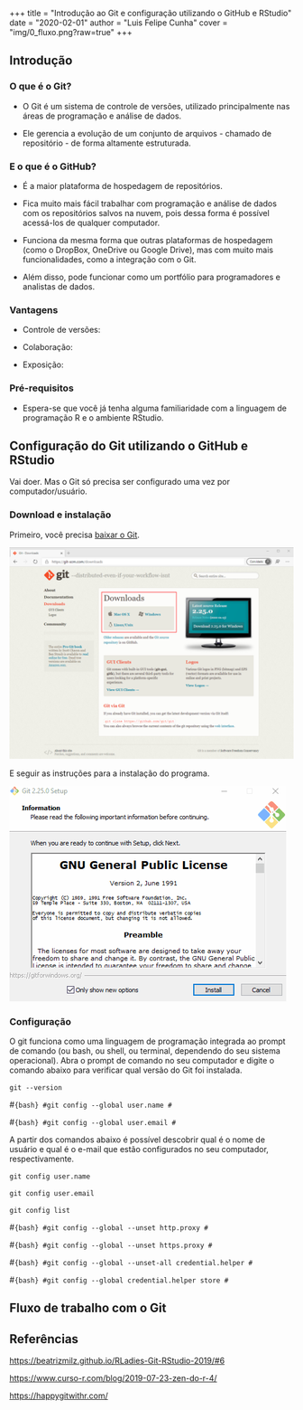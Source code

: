 +++
title = "Introdução ao Git e configuração utilizando o GitHub e RStudio"
date = "2020-02-01"
author = "Luis Felipe Cunha"
cover = "img/0_fluxo.png?raw=true"
+++


## Introdução

### O que é o Git?

- O Git é um sistema de controle de versões, utilizado principalmente nas áreas de programação e análise de dados.

- Ele gerencia a evolução de um conjunto de arquivos - chamado de repositório - de forma altamente estruturada.

### E o que é o GitHub?

- É a maior plataforma de hospedagem de repositórios.

- Fica muito mais fácil trabalhar com programação e análise de dados com os repositórios salvos na nuvem, pois dessa forma é possível acessá-los de qualquer computador.

- Funciona da mesma forma que outras plataformas de hospedagem (como o DropBox, OneDrive ou Google Drive), mas com muito mais funcionalidades, como a integração com o Git.

- Além disso, pode funcionar como um portfólio para programadores e analistas de dados.

### Vantagens

- Controle de versões:

- Colaboração:

- Exposição: 

### Pré-requisitos

- Espera-se que você já tenha alguma familiaridade com a linguagem de programação R e o ambiente RStudio.

## Configuração do Git utilizando o GitHub e RStudio

Vai doer. Mas o Git só precisa ser configurado uma vez por computador/usuário.

### Download e instalação

Primeiro, você precisa [baixar o Git](https://git-scm.com/downloads).

![](https://raw.githubusercontent.com/panoramadedados/panoramadedados.github.io/master/img/1_download_git.png)

E seguir as instruções para a instalação do programa.

![](https://raw.githubusercontent.com/panoramadedados/panoramadedados.github.io/master/img/2_instalacao_git.gif)


### Configuração

O git funciona como uma linguagem de programação integrada ao prompt de comando (ou bash, ou shell, ou terminal, dependendo do seu sistema operacional). Abra o prompt de comando no seu computador e digite o comando abaixo para verificar qual versão do Git foi instalada.

```{bash}
git --version
```

#```{bash}
#git config --global user.name
#```

#```{bash}
#git config --global user.email
#```

A partir dos comandos abaixo é possível descobrir qual é o nome de usuário e qual é o e-mail que estão configurados no seu computador, respectivamente.

```{bash}
git config user.name
```

```{bash}
git config user.email
```

```{bash}
git config list
```

#```{bash}
#git config --global --unset http.proxy
#```

#```{bash}
#git config --global --unset https.proxy
#```

#```{bash}
#git config --global --unset-all credential.helper
#```

#```{bash}
#git config --global credential.helper store
#```


## Fluxo de trabalho com o Git

## Referências

https://beatrizmilz.github.io/RLadies-Git-RStudio-2019/#6

https://www.curso-r.com/blog/2019-07-23-zen-do-r-4/

https://happygitwithr.com/
